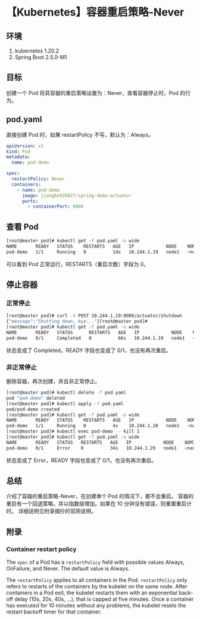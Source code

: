 # 【Kubernetes】容器重启策略-Never

## 环境

1. kubernetes 1.20.2
2. Spring Boot 2.5.0-M1

## 目标

创建一个 Pod 将其容器的重启策略设置为：Never，查看容器停止时，Pod 的行为。

## pod.yaml

直接创建 Pod 时，如果 restartPolicy 不写，默认为：Always。

```yaml
apiVersion: v1
kind: Pod
metadata:
  name: pod-demo

spec:
  restartPolicy: Never
  containers:
    - name: pod-demo
      image: jiangbo920827/spring-demo:actuator
      ports:
        - containerPort: 8080

```

## 查看 Pod

```sh
[root@master pod]# kubectl get -f pod.yaml -o wide
NAME       READY   STATUS    RESTARTS   AGE   IP            NODE    NOMINATED NODE   READINESS GATES
pod-demo   1/1     Running   0          14s   10.244.1.19   node1   <none>           <none>

```

可以看到 Pod 正常运行，RESTARTS（重启次数）字段为 0。

## 停止容器

### 正常停止

```sh
[root@master pod]# curl -X POST 10.244.1.19:8080/actuator/shutdown
{"message":"Shutting down, bye..."}[root@master pod]#
[root@master pod]# kubectl get -f pod.yaml -o wide
NAME       READY   STATUS      RESTARTS   AGE   IP            NODE    NOMINATED NODE   READINESS GATES
pod-demo   0/1     Completed   0          66s   10.244.1.19   node1   <none>           <none>
```

状态变成了 Completed，READY 字段也变成了 0/1，也没有再次重启。

### 非正常停止

删除容器，再次创建，并且非正常停止。

```sh
[root@master pod]# kubectl delete -f pod.yaml
pod "pod-demo" deleted
[root@master pod]# kubectl apply -f pod.yaml
pod/pod-demo created
[root@master pod]# kubectl get -f pod.yaml -o wide
NAME       READY   STATUS    RESTARTS   AGE   IP            NODE    NOMINATED NODE   READINESS GATES
pod-demo   1/1     Running   0          4s    10.244.1.20   node1   <none>           <none>
[root@master pod]# kubectl exec pod-demo -- kill 1
[root@master pod]# kubectl get -f pod.yaml -o wide
NAME       READY   STATUS   RESTARTS   AGE   IP            NODE    NOMINATED NODE   READINESS GATES
pod-demo   0/1     Error    0          34s   10.244.1.20   node1   <none>           <none>

```

状态变成了 Error，READY 字段也变成了 0/1，也没有再次重启。

## 总结

介绍了容器的重启策略-Never，在创建单个 Pod 的情况下，都不会重启。
容器的重启有一个回退策略，并以指数级增加。如果在 10 分钟没有错误，则重置重启计时。
详细说明见附录摘抄的官网说明。

## 附录

### Container restart policy

The `spec` of a Pod has a `restartPolicy` field with possible values Always, OnFailure, and Never. The default value is Always.

The `restartPolicy` applies to all containers in the Pod. `restartPolicy` only refers to restarts of the containers by the kubelet on the same node. After containers in a Pod exit, the kubelet restarts them with an exponential back-off delay (10s, 20s, 40s, …), that is capped at five minutes. Once a container has executed for 10 minutes without any problems, the kubelet resets the restart backoff timer for that container.